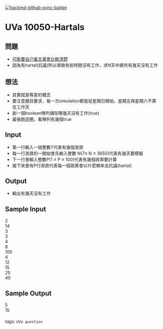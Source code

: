 [![hackmd-github-sync-badge](https://hackmd.io/8s0sVTiORpuFCAtxIwYnUA/badge)](https://hackmd.io/8s0sVTiORpuFCAtxIwYnUA)
# UVa 10050-Hartals


## 問題
* [可能要自己看文章會比較清楚](https://onlinejudge.org/external/100/10050.pdf)
* 因為有hartal(抗議)所以導致有些時間沒有工作，求N天中總共有幾天沒有工作

## 想法
* 其實就是等差的概念
* 要注意題目要求，每一次simulation都是從星期日開始，星期五與星期六不算在工作天
* 創一個boolean陣列儲存哪幾天沒有工作(true)
* 最後跑迴圈，看陣列有幾個true

## Input
* 第一行輸入一個整數T代表有幾個測資
* 每一行測資的一開始會先輸入整數 N(7$\le$ N $\le$ 3650)代表有幾天要模擬
* 下一行會輸入整數P(1 $\le$ P $\le$ 100)代表有幾個政黨要計算
* 接下來會有P行測資代表每一個政黨會以什麼頻率去抗議(hartal)

## Output
* 輸出有幾天沒有工作

## Sample Input
2  
14  
3  
3  
4  
8  
100  
4   
12   
15   
25   
40   

## Sample Output 
5  
15  
###### tags: `UVa question`